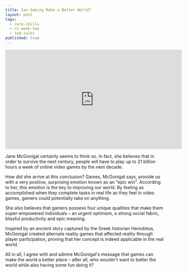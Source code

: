 ```yaml
---
title: Can Gaming Make a Better World?
layout: post
tags:
  - core-skills
  - cs-week-two
  - ted-talks
published: true
---
```


<div class="videoWrapper">
<iframe width="560" height="315" src="https://www.youtube.com/embed/dE1DuBesGYM" frameborder="0" allowfullscreen></iframe>
</div>

Jane McGonigal certainly seems to think so. In fact, she believes that in order to survive the next century, people will have to play up to 21 billion hours a week of online video games by the next decade. 

How did she arrive at this conclusion? Games, McGonigal says, provide us with a very positive, surprising emotion known as an "epic win". According to her, this emotion is the key to improving our world. By feeling as accomplished when they complete tasks in real life as they feel in video games, gamers could potentially take on anything.

She also believes that gamers possess four unique qualities that make them super-empowered individuals – an urgent optimism, a strong social fabric, blissful productivity and epic meaning.

Inspired by an ancient story captured by the Greek historian Herodotus, McGonigal created alternate reality games that affected reality through player participation, proving that her concept is indeed applicable in the real world.

All in all, I agree with and admire McGonigal's message that games can make the world a better place – after all, who wouldn't want to better the world while also having some fun doing it?
